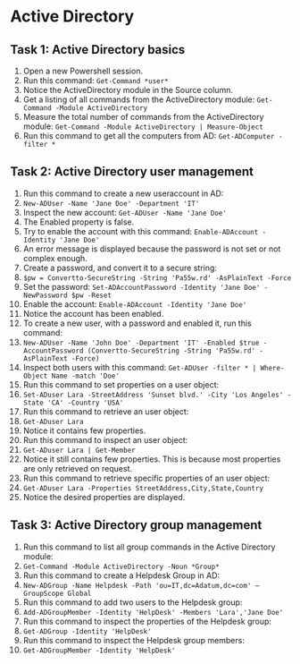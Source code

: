 # Active Directory

## Task 1: Active Directory basics
1. Open a new Powershell session.
1. Run this command: ```Get-Command *user*```
1. Notice the ActiveDirectory module in the Source column.
1. Get a listing of all commands from the ActiveDirectory module: ```Get-Command -Module ActiveDirectory```
1. Measure the total number of commands from the ActiveDirectory module: ```Get-Command -Module ActiveDirectory | Measure-Object```
1. Run this command to get all the computers from AD: ```Get-ADComputer -filter *```


## Task 2: Active Directory user management
1. Run this command to create a new useraccount in AD:
1. ```New-ADUser -Name 'Jane Doe' -Department 'IT'```
1. Inspect the new account: ```Get-ADUser -Name 'Jane Doe'```
1. The Enabled property is false.
1. Try to enable the account with this command: ```Enable-ADAccount -Identity 'Jane Doe'```
1. An error message is displayed because the password is not set or not complex enough.
1. Create a password, and convert it to a secure string:
1. ```$pw = Convertto-SecureString -String 'Pa55w.rd' -AsPlainText -Force```
1. Set the password: ```Set-ADAccountPassword -Identity 'Jane Doe' -NewPassword $pw -Reset```
1. Enable the account: ```Enable-ADAccount -Identity 'Jane Doe'```
1. Notice the account has been enabled.
1. To create a new user, with a password and enabled it, run this command:
1. ```New-ADUser -Name 'John Doe' -Department 'IT' -Enabled $true -AccountPassword (Convertto-SecureString -String 'Pa55w.rd' -AsPlainText -Force)```
1. Inspect both users with this command: ```Get-ADUser -filter * | Where-Object Name -match 'Doe'```
1. Run this command to set properties on a user object:
1. ```Set-ADuser Lara -StreetAddress 'Sunset blvd.' -City 'Los Angeles' -State 'CA' -Country 'USA'```
1. Run this command to retrieve an user object:
1. ```Get-ADuser Lara```
1. Notice it contains few properties.
1. Run this command to inspect an user object:
1. ```Get-ADuser Lara | Get-Member```
1. Notice it still contains few properties. This is because most properties are only retrieved on request.
1. Run this command to retrieve specific properties of an user object:
1. ```Get-ADuser Lara -Properties StreetAddress,City,State,Country```
1. Notice the desired properties are displayed.


## Task 3: Active Directory group management
1. Run this command to list all group commands in the Active Directory module:
1. ```Get-Command -Module ActiveDirectory -Noun *Group*```
1. Run this command to create a Helpdesk Group in AD:
1. ```New-ADGroup -Name Helpdesk -Path 'ou=IT,dc=Adatum,dc=com' –GroupScope Global```
1. Run this command to add two users to the Helpdesk group:
1. ```Add-ADGroupMember -Identity 'HelpDesk' -Members 'Lara','Jane Doe'```
1. Run this command to inspect the properties of the Helpdesk group:
1. ```Get-ADGroup -Identity 'HelpDesk'```
1. Run this command to inspect the Helpdesk group members:
1. ```Get-ADGroupMember -Identity 'HelpDesk'```

